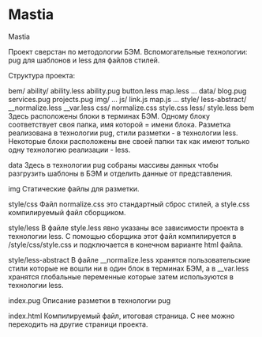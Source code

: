 # Mastia
Mastia

Проект сверстан по методологии БЭМ. Вспомогательные технологии: pug для шаблонов и less для файлов стилей.

Структура проекта:

bem/
  ability/
    ability.less
    ability.pug
  button.less
  map.less
  ...
data/
  blog.pug
  services.pug
  projects.pug
img/
  ...
js/
  link.js
  map.js
  ...
style/
  less-abstract/
    __normalize.less
    __var.less
  css/
    normalize.css
    style.css
  less/
    style.less
bem
Здесь расположены блоки в терминах БЭМ. Одному блоку соответствует своя папка, имя которой = имени блока.
Разметка реализована в технологии pug, стили разметки - в технологии less.
Некоторые блоки расположены вне своей папки так как имеют только одну технологию реализации - less.

data
Здесь в технологии pug собраны массивы данных чтобы разгрузить шаблоны в БЭМ и отделить данные от представления.

img
Статические файлы для разметки.

style/css
Файл normalize.css это стандартный сброс стилей, а style.css компилируемый файл сборщиком.

style/less
В файле style.less явно указаны все зависимости проекта в технологии less. 
С помощью сборщика этот файл компилируется в /style/css/style.css и подключается в конечном варианте html файла.

style/less-abstract
В файле __normalize.less хранятся пользовательские стили которые не вошли ни в один блок в терминах БЭМ, 
а в __var.less хранятся глобальные переменные которые затем используются в технологии less.

index.pug
Описание разметки в технологии pug

index.html
Компилируемый файл, итоговая страница. С нее можно переходить на другие страници проекта.
